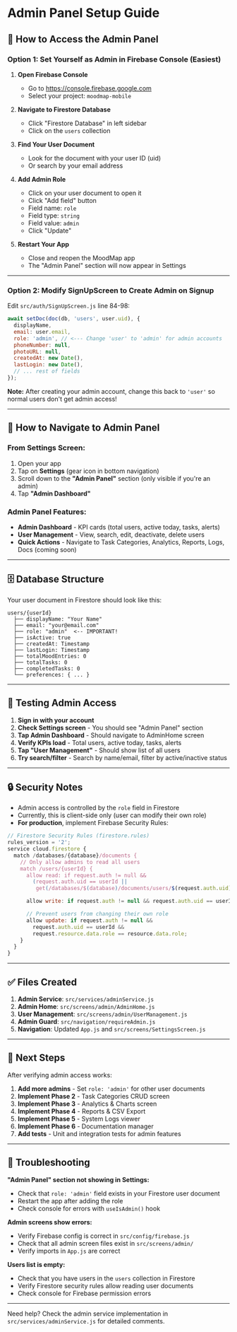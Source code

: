 # Admin Panel Setup Guide

## 🔐 How to Access the Admin Panel

### Option 1: Set Yourself as Admin in Firebase Console (Easiest)

1. **Open Firebase Console**
   - Go to https://console.firebase.google.com
   - Select your project: `moodmap-mobile`

2. **Navigate to Firestore Database**
   - Click "Firestore Database" in left sidebar
   - Click on the `users` collection

3. **Find Your User Document**
   - Look for the document with your user ID (uid)
   - Or search by your email address

4. **Add Admin Role**
   - Click on your user document to open it
   - Click "Add field" button
   - Field name: `role`
   - Field type: `string`
   - Field value: `admin`
   - Click "Update"

5. **Restart Your App**
   - Close and reopen the MoodMap app
   - The "Admin Panel" section will now appear in Settings

---

### Option 2: Modify SignUpScreen to Create Admin on Signup

Edit `src/auth/SignUpScreen.js` line 84-98:

```javascript
await setDoc(doc(db, 'users', user.uid), {
  displayName,
  email: user.email,
  role: 'admin', // <--- Change 'user' to 'admin' for admin accounts
  phoneNumber: null,
  photoURL: null,
  createdAt: new Date(),
  lastLogin: new Date(),
  // ... rest of fields
});
```

**Note:** After creating your admin account, change this back to `'user'` so normal users don't get admin access!

---

## 📍 How to Navigate to Admin Panel

### From Settings Screen:
1. Open your app
2. Tap on **Settings** (gear icon in bottom navigation)
3. Scroll down to the **"Admin Panel"** section (only visible if you're an admin)
4. Tap **"Admin Dashboard"**

### Admin Panel Features:
- **Admin Dashboard** - KPI cards (total users, active today, tasks, alerts)
- **User Management** - View, search, edit, deactivate, delete users
- **Quick Actions** - Navigate to Task Categories, Analytics, Reports, Logs, Docs (coming soon)

---

## 🗄️ Database Structure

Your user document in Firestore should look like this:

```
users/{userId}
  ├── displayName: "Your Name"
  ├── email: "your@email.com"
  ├── role: "admin"  <-- IMPORTANT!
  ├── isActive: true
  ├── createdAt: Timestamp
  ├── lastLogin: Timestamp
  ├── totalMoodEntries: 0
  ├── totalTasks: 0
  ├── completedTasks: 0
  └── preferences: { ... }
```

---

## 🧪 Testing Admin Access

1. **Sign in with your account**
2. **Check Settings screen** - You should see "Admin Panel" section
3. **Tap Admin Dashboard** - Should navigate to AdminHome screen
4. **Verify KPIs load** - Total users, active today, tasks, alerts
5. **Tap "User Management"** - Should show list of all users
6. **Try search/filter** - Search by name/email, filter by active/inactive status

---

## 🔒 Security Notes

- Admin access is controlled by the `role` field in Firestore
- Currently, this is client-side only (user can modify their own role)
- **For production**, implement Firebase Security Rules:

```javascript
// Firestore Security Rules (firestore.rules)
rules_version = '2';
service cloud.firestore {
  match /databases/{database}/documents {
    // Only allow admins to read all users
    match /users/{userId} {
      allow read: if request.auth != null &&
        (request.auth.uid == userId ||
         get(/databases/$(database)/documents/users/$(request.auth.uid)).data.role == 'admin');

      allow write: if request.auth != null && request.auth.uid == userId;

      // Prevent users from changing their own role
      allow update: if request.auth != null &&
        request.auth.uid == userId &&
        request.resource.data.role == resource.data.role;
    }
  }
}
```

---

## ✅ Files Created

1. **Admin Service**: `src/services/adminService.js`
2. **Admin Home**: `src/screens/admin/AdminHome.js`
3. **User Management**: `src/screens/admin/UserManagement.js`
4. **Admin Guard**: `src/navigation/requireAdmin.js`
5. **Navigation**: Updated `App.js` and `src/screens/SettingsScreen.js`

---

## 🚀 Next Steps

After verifying admin access works:

1. **Add more admins** - Set `role: 'admin'` for other user documents
2. **Implement Phase 2** - Task Categories CRUD screen
3. **Implement Phase 3** - Analytics & Charts screen
4. **Implement Phase 4** - Reports & CSV Export
5. **Implement Phase 5** - System Logs viewer
6. **Implement Phase 6** - Documentation manager
7. **Add tests** - Unit and integration tests for admin features

---

## 🐛 Troubleshooting

**"Admin Panel" section not showing in Settings:**
- Check that `role: 'admin'` field exists in your Firestore user document
- Restart the app after adding the role
- Check console for errors with `useIsAdmin()` hook

**Admin screens show errors:**
- Verify Firebase config is correct in `src/config/firebase.js`
- Check that all admin screen files exist in `src/screens/admin/`
- Verify imports in `App.js` are correct

**Users list is empty:**
- Check that you have users in the `users` collection in Firestore
- Verify Firestore security rules allow reading user documents
- Check console for Firebase permission errors

---

Need help? Check the admin service implementation in `src/services/adminService.js` for detailed comments.

